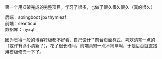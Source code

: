 第一个用框架完成的完整项目，学习了很多，也做了很久很久很久（真的很久）<br>

后端：springboot jpa thymleaf<br>
前端：seanticui<br>
数据库：mysql<br>

因为觉得一般的博客模板都不好看，自己设计了前台页面样式，喜欢清爽一点的（或许有点小清新？），花了很长时间，前端真的一点不简单啊，于是后台就直接用模板修饰一下了。<br>
